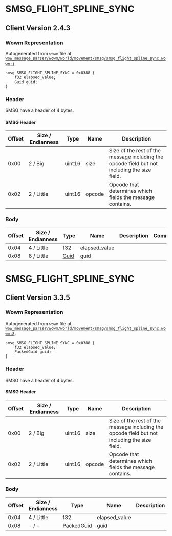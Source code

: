 # SMSG_FLIGHT_SPLINE_SYNC

## Client Version 2.4.3

### Wowm Representation

Autogenerated from `wowm` file at [`wow_message_parser/wowm/world/movement/smsg/smsg_flight_spline_sync.wowm:1`](https://github.com/gtker/wow_messages/tree/main/wow_message_parser/wowm/world/movement/smsg/smsg_flight_spline_sync.wowm#L1).
```rust,ignore
smsg SMSG_FLIGHT_SPLINE_SYNC = 0x0388 {
    f32 elapsed_value;
    Guid guid;
}
```
### Header

SMSG have a header of 4 bytes.

#### SMSG Header

| Offset | Size / Endianness | Type   | Name   | Description |
| ------ | ----------------- | ------ | ------ | ----------- |
| 0x00   | 2 / Big           | uint16 | size   | Size of the rest of the message including the opcode field but not including the size field.|
| 0x02   | 2 / Little        | uint16 | opcode | Opcode that determines which fields the message contains.|

### Body

| Offset | Size / Endianness | Type | Name | Description | Comment |
| ------ | ----------------- | ---- | ---- | ----------- | ------- |
| 0x04 | 4 / Little | f32 | elapsed_value |  |  |
| 0x08 | 8 / Little | [Guid](../spec/packed-guid.md) | guid |  |  |

# SMSG_FLIGHT_SPLINE_SYNC

## Client Version 3.3.5

### Wowm Representation

Autogenerated from `wowm` file at [`wow_message_parser/wowm/world/movement/smsg/smsg_flight_spline_sync.wowm:8`](https://github.com/gtker/wow_messages/tree/main/wow_message_parser/wowm/world/movement/smsg/smsg_flight_spline_sync.wowm#L8).
```rust,ignore
smsg SMSG_FLIGHT_SPLINE_SYNC = 0x0388 {
    f32 elapsed_value;
    PackedGuid guid;
}
```
### Header

SMSG have a header of 4 bytes.

#### SMSG Header

| Offset | Size / Endianness | Type   | Name   | Description |
| ------ | ----------------- | ------ | ------ | ----------- |
| 0x00   | 2 / Big           | uint16 | size   | Size of the rest of the message including the opcode field but not including the size field.|
| 0x02   | 2 / Little        | uint16 | opcode | Opcode that determines which fields the message contains.|

### Body

| Offset | Size / Endianness | Type | Name | Description | Comment |
| ------ | ----------------- | ---- | ---- | ----------- | ------- |
| 0x04 | 4 / Little | f32 | elapsed_value |  |  |
| 0x08 | - / - | [PackedGuid](../spec/packed-guid.md) | guid |  |  |

